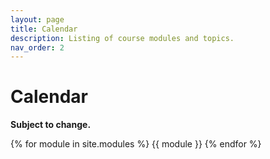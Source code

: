 ```yaml
---
layout: page
title: Calendar
description: Listing of course modules and topics.
nav_order: 2
---
```


# Calendar

**Subject to change.**

{% for module in site.modules %}
{{ module }}
{% endfor %}
